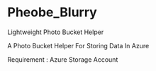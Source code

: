 # Pheobe_Blurry
Lightweight Photo Bucket Helper

A Photo Bucket Helper For Storing Data In Azure

Requirement : Azure Storage Account


